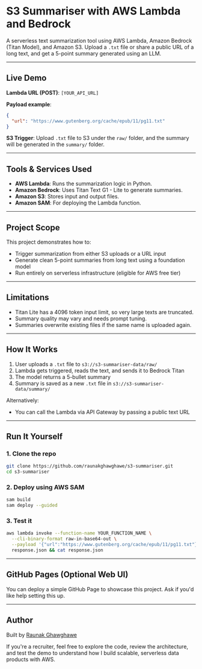 # S3 Summariser with AWS Lambda and Bedrock

A serverless text summarization tool using AWS Lambda, Amazon Bedrock (Titan Model), and Amazon S3. Upload a `.txt` file or share a public URL of a long text, and get a 5-point summary generated using an LLM.

---

## Live Demo

**Lambda URL (POST)**: `[YOUR_API_URL]`

**Payload example**:

```json
{
  "url": "https://www.gutenberg.org/cache/epub/11/pg11.txt"
}
```

**S3 Trigger**: Upload `.txt` file to S3 under the `raw/` folder, and the summary will be generated in the `summary/` folder.

---

## Tools & Services Used

* **AWS Lambda**: Runs the summarization logic in Python.
* **Amazon Bedrock**: Uses Titan Text G1 - Lite to generate summaries.
* **Amazon S3**: Stores input and output files.
* **Amazon SAM**: For deploying the Lambda function.

---

## Project Scope

This project demonstrates how to:

* Trigger summarization from either S3 uploads or a URL input
* Generate clean 5-point summaries from long text using a foundation model
* Run entirely on serverless infrastructure (eligible for AWS free tier)

---

## Limitations

* Titan Lite has a 4096 token input limit, so very large texts are truncated.
* Summary quality may vary and needs prompt tuning.
* Summaries overwrite existing files if the same name is uploaded again.

---

## How It Works

1. User uploads a `.txt` file to `s3://s3-summariser-data/raw/`
2. Lambda gets triggered, reads the text, and sends it to Bedrock Titan
3. The model returns a 5-bullet summary
4. Summary is saved as a new `.txt` file in `s3://s3-summariser-data/summary/`

Alternatively:

* You can call the Lambda via API Gateway by passing a public text URL

---

## Run It Yourself

### 1. Clone the repo

```bash
git clone https://github.com/raunakghawghawe/s3-summariser.git
cd s3-summariser
```

### 2. Deploy using AWS SAM

```bash
sam build
sam deploy --guided
```

### 3. Test it

```bash
aws lambda invoke --function-name YOUR_FUNCTION_NAME \
  --cli-binary-format raw-in-base64-out \
  --payload '{"url":"https://www.gutenberg.org/cache/epub/11/pg11.txt"}' \
  response.json && cat response.json
```

---

## GitHub Pages (Optional Web UI)

You can deploy a simple GitHub Page to showcase this project. Ask if you'd like help setting this up.

---

## Author

Built by [Raunak Ghawghawe](https://github.com/raunakghawghawe)

If you're a recruiter, feel free to explore the code, review the architecture, and test the demo to understand how I build scalable, serverless data products with AWS.
